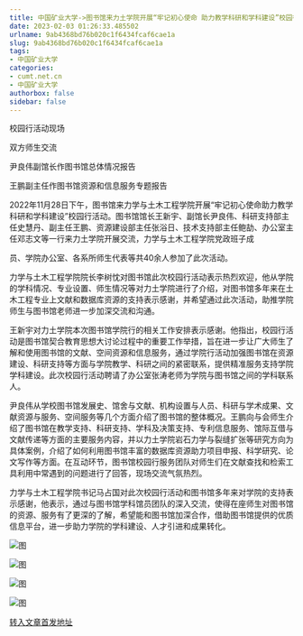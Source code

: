 ```yaml
---
title: 中国矿业大学->图书馆来力土学院开展“牢记初心使命 助力教学科研和学科建设”校园行活动 | cumt.net.cn
date: 2023-02-03 01:26:33.485502
urlname: 9ab4368bd76b020c1f6434fcaf6cae1a
slug: 9ab4368bd76b020c1f6434fcaf6cae1a
tags: 
- 中国矿业大学
categories:
- cumt.net.cn
- 中国矿业大学
authorbox: false
sidebar: false
---
```

校园行活动现场

双方师生交流

尹良伟副馆长作图书馆总体情况报告

王鹏副主任作图书馆资源和信息服务专题报告

2022年11月28日下午，图书馆来力学与土木工程学院开展“牢记初心使命助力教学科研和学科建设”校园行活动。图书馆馆长王新宇、副馆长尹良伟、科研支持部主任史慧丹、副主任王鹏、资源建设部主任张浴日、技术支持部主任鲍劼、办公室主任邓志文等一行来力土学院开展交流，力学与土木工程学院党政班子成
<!--more-->
员、学院办公室、各系所师生代表等共40余人参加了此次活动。

力学与土木工程学院院长李树忱对图书馆此次校园行活动表示热烈欢迎，他从学院的学科情况、专业设置、师生情况等对力土学院进行了介绍，对图书馆多年来在土木工程专业上文献和数据库资源的支持表示感谢，并希望通过此次活动，助推学院师生与图书馆老师进一步加深交流和沟通。

王新宇对力土学院本次图书馆学院行的相关工作安排表示感谢。他指出，校园行活动是图书馆契合教育思想大讨论过程中的重要工作举措，旨在进一步让广大师生了解和使用图书馆的文献、空间资源和信息服务，通过学院行活动加强图书馆在资源建设、科研支持等方面与学院教学、科研之间的紧密联系，提供精准服务支持学院学科建设。此次校园行活动聘请了办公室张涛老师为学院与图书馆之间的学科联系人。

尹良伟从学校图书馆发展史、馆舍与文献、机构设置与人员、科研与学术成果、文献资源与服务、空间服务等几个方面介绍了图书馆的整体概况。王鹏向与会师生介绍了图书馆在教学支持、科研支持、学科及决策支持、专利信息服务、馆际互借与文献传递等方面的主要服务内容，并以力土学院岩石力学与裂缝扩张等研究方向为具体案例，介绍了如何利用图书馆丰富的数据库资源助力项目申报、科学研究、论文写作等方面。在互动环节，图书馆校园行服务团队对师生们在文献查找和检索工具利用中常遇到的问题进行了回答，现场交流气氛热烈。

力学与土木工程学院书记马占国对此次校园行活动和图书馆多年来对学院的支持表示感谢，他表示，通过与图书馆学科馆员团队的深入交流，使得在座师生对图书馆的资源、服务有了更深的了解，希望能和图书馆加深合作，借助图书馆提供的优质信息平台，进一步助力学院的学科建设、人才引进和成果转化。

![图](https://xwzx.cumt.edu.cn/_upload/article/images/66/ff/12ddf24d43698af6d13a30efe52a/57cfce4e-d726-4bce-aeda-30cef65cbff1.jpg)

![图](https://xwzx.cumt.edu.cn/_upload/article/images/66/ff/12ddf24d43698af6d13a30efe52a/12b9ee33-2422-4fc9-9073-0e34fcff35be.jpg)

![图](https://xwzx.cumt.edu.cn/_upload/article/images/66/ff/12ddf24d43698af6d13a30efe52a/6d8b3e02-5503-4a78-9792-98feb363790e.jpg)

![图](https://xwzx.cumt.edu.cn/_upload/article/images/66/ff/12ddf24d43698af6d13a30efe52a/f84c46bb-dd6e-42a2-bf52-b2bac8eb639d.jpg)

[转入文章首发地址](https://xwzx.cumt.edu.cn/bc/4d/c523a638029/page.htm)